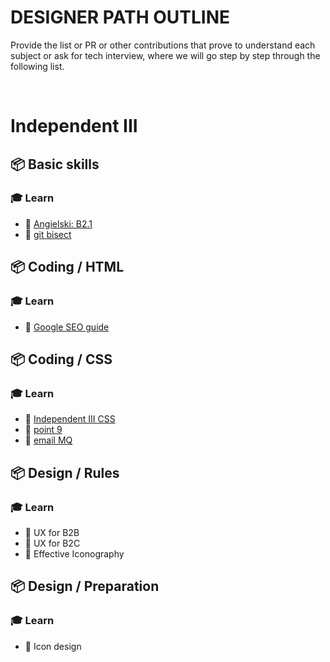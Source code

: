 # DESIGNER PATH OUTLINE

Provide the list or PR or other contributions that prove to understand each subject or ask for tech interview, where we will go step by step through the following list.

&nbsp;


# Independent III

## 📦 Basic skills

### 🎓 Learn

* 📗 [Angielski: B2.1](https://docs.google.com/spreadsheets/d/1YD5lKP7-Xwkwb3DQ4nchamhGIYvd3kaJQ8Ilu7CG_Dw/edit#gid=823079502)
* 📗 [git bisect](https://git-scm.com/book/pl/v1/Narz%C4%99dzia-Gita-Debugowanie-z-Gitem)


## 📦 Coding / HTML

### 🎓 Learn

* 📗 [Google SEO guide](https://support.google.com/webmasters/answer/7451184?hl=pl)


## 📦 Coding / CSS

### 🎓 Learn

* 📗 [Independent III CSS](https://github.com/Selleo/DevPath/blob/master/frontend_developer/CSS%20%26%20HTML/05_independent_III.md)
* 📗 [point 9](https://www.emailonacid.com/blog/article/email-development/5_easy_ways_to_improve_your_mobile_design/)
* 📗 [email MQ](https://www.emailonacid.com/blog/article/email-development/emailology_media_queries_demystified_min-width_and_max-width/)


## 📦 Design / Rules

### 🎓 Learn

* 📗 UX for B2B
* 📗 UX for B2C
* 📗 Effective Iconography


## 📦 Design / Preparation

### 🎓 Learn

* 📗 Icon design
